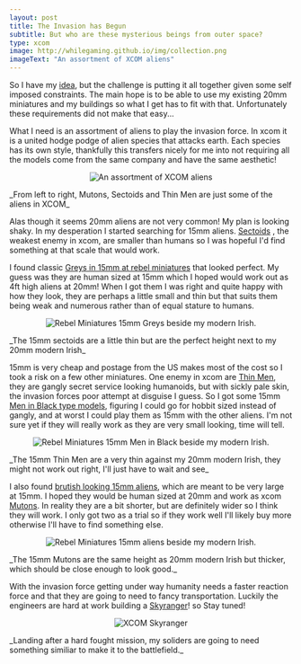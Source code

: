 ```yaml
---
layout: post
title: The Invasion has Begun
subtitle: But who are these mysterious beings from outer space?
type: xcom
image: http://whilegaming.github.io/img/collection.png
imageText: "An assortment of XCOM aliens"
---
```


So I have my [idea](http://whilegaming.github.io/2016-01-10-commander), but the challenge is putting it all together given
some self imposed constraints. The main hope is to be able to use my
existing 20mm miniatures and my buildings so what I get has to fit
with that. Unfortunately these requirements did not make that easy...

What I need is an assortment of aliens to play the invasion force. In
xcom it is a united hodge podge of alien species that attacks earth. Each
species has its own style, thankfully this transfers nicely for me
into not requiring all the models come from the same company and have
the same aesthetic!

<p align="center">
  <img src="http://whilegaming.github.io/img/collection.png" alt="An assortment of XCOM aliens"/>
</p>
_From left to right, Mutons, Sectoids and Thin Men are just some of the aliens in XCOM_

Alas though it seems 20mm aliens are not very common! My plan is
looking shaky. In my desperation I started searching for 15mm aliens.
[Sectoids](http://www.ufopaedia.org/index.php?title=Sectoid_(EU2012)) , the weakest enemy in xcom, are smaller than humans so
I was hopeful I'd find something at that scale that would work.

I found classic [Greys in 15mm at rebel miniatures](http://www.rebelminis.com/15algrar.html) that looked
perfect. My guess was they are human sized at 15mm which I hoped would
work out as 4ft high aliens at 20mm! When I got them I was right and
quite happy with how they look, they are perhaps a little small and
thin but that suits them being weak and numerous rather than of equal
stature to humans.

<p align="center">
  <img src="http://whilegaming.github.io/img/greys.png" alt="Rebel Miniatures 15mm Greys beside my modern Irish."/>
</p>
_The 15mm sectoids are a little thin but are the perfect height next to my 20mm modern Irish_

15mm is very cheap and postage from the US makes most of the cost so I
took a risk on a few other miniatures. One enemy in xcom are [Thin Men](http://www.ufopaedia.org/index.php?title=Thin_Man_(EU2012)),
they are gangly secret service looking humanoids, but with sickly pale
skin, the invasion forces poor attempt at disguise I guess. So I got
some 15mm [Men in Black type models](http://www.rebelminis.com/15mmmeninblack.html), figuring I could go for
hobbit sized instead of gangly, and at worst I could play them as 15mm
with the other aliens. I'm not sure yet if they will really work as
they are very small looking, time will tell.

<p align="center">
  <img src="http://whilegaming.github.io/img/mib.png" alt="Rebel Miniatures 15mm Men in Black beside my modern Irish."/>
</p>
_The 15mm Thin Men are a very thin against my 20mm modern Irish, they might not work out right, I'll just have to wait and see_

I also found [brutish looking 15mm aliens](http://www.rebelminis.com/5150aliens.html), which are meant to be
very large at 15mm. I hoped they would be human sized at 20mm and work
as xcom [Mutons](http://www.ufopaedia.org/index.php?title=Muton_(EU2012)). In reality they are a bit shorter, but are
definitely wider so I think they will work. I only got two as a trial
so if they work well I'll likely buy more otherwise I'll have to find
something else.

<p align="center">
  <img src="http://whilegaming.github.io/img/mutons.png" alt="Rebel Miniatures 15mm aliens beside my modern Irish."/>
</p>
_The 15mm Mutons are the same height as 20mm modern Irish but thicker, which should be close enough to look good._

With the invasion force getting under way humanity needs a faster
reaction force and that they are going to need to fancy
transportation. Luckily the engineers are hard at work building a
[Skyranger](http://www.ufopaedia.org/index.php?title=Skyranger_(EU2012))! so Stay tuned!

<p align="center">
  <img src="http://whilegaming.github.io/img/skyranger.jpg" alt="XCOM Skyranger"/>
</p>
_Landing after a hard fought mission, my soliders are going to need something similiar to make it to the battlefield._
